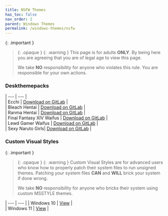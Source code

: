 ```yaml
---
title: NSFW Themes
has_toc: false
nav_order: 2
parent: Windows Themes
permalink: /windows-themes/nsfw
---
```


{: .important }
> {: .opaque }
> {: .warning }
> This page is for adults **ONLY**. By being here you are agreeing that you are of legal age to view this page.
> 
> We take **NO** responsibility for anyone who violates this rule. You are responsible for your own actions.

### Deskthemepacks
 
| --- | --- |   
| Ecchi | [Download on GitLab][Ecchi] |  
| Bleach Hentai | [Download on GitLab][BLEACHHentai] |  
| Ranma Hentai | [Download on GitLab][RanmaHentai] |  
| Final Fantasy XIV Waifus | [Download on GitLab][FFXIVWaifus] |  
| Lewd Gamer Waifus | [Download on GitLab][LewdGamerWaifus] |  
| Sexy Naruto Girls| [Download on GitLab][SexyNarutoGirls] |  

### Custom Visual Styles

{: .important }
> {: .opaque }
> {: .warning }
> Custom Visual Styles are for advanced users who know how to properly patch their system files to run unsigned themes. 
> Patching your system files **CAN** and **WILL** brick your system if done wrong.
>
> We take **NO** responsibility for anyone who bricks their system using custom MSSTYLE themes.
 
| --- | --- | 
| Windows 10 | [View][Windows10ThemesNSFWThemesPage] |  
| Windows 11 | [View][Windows11ThemesNSFWThemesPage] |    

<!-- ////////////////////////////////////////////////////////////////////////////////////////////////////////////////////// -->

[Windows10ThemesSFWThemesPage]: /windows-themes/sfw/mstyle/windows-10
[Windows10ThemesNSFWThemesPage]: /windows-themes/nsfw/mstyle/windows-10
[Windows11ThemesSFWThemesPage]: /windows-themes/sfw/mstyle/windows-11
[Windows11ThemesNSFWThemesPage]: /windows-themes/nsfw/mstyle/windows-11

[LewdGamerWaifus]: https://gitlab.com/the-back-room/Themes/-/tree/main/Deskthemepacks/NSFW/lewd-gamer-Waifus
[FFXIVWaifus]: https://gitlab.com/the-back-room/Themes/-/tree/main/Deskthemepacks/NSFW/Final-Fantasy-XIV-Waifus
[SexyNarutoGirls]: https://gitlab.com/the-back-room/Themes/-/tree/main/Deskthemepacks/NSFW/sexy-naruto-Girls
[Ecchi]: https://gitlab.com/the-back-room/Themes/-/tree/main/Deskthemepacks/NSFW/Ecchi
[RanmaHentai]: https://gitlab.com/the-back-room/Themes/-/tree/main/Deskthemepacks/NSFW/Ranma-Hentai
[BLEACHHentai]: https://gitlab.com/the-back-room/Themes/-/tree/main/Deskthemepacks/NSFW/Bleach-Hentai

<!-- ////////////////////////////////////////////////////////////////////////////////////////////////////////////////////// -->